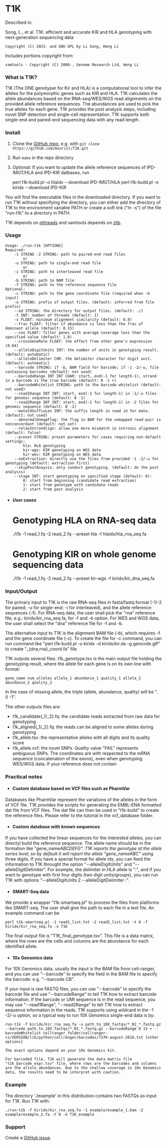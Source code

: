 T1K
=======

Described in: 

Song, L., et al. T1K: efficient and accurate KIR and HLA genotyping with next-generation sequencing data

	Copyright (C) 2021- and GNU GPL by Li Song, Heng Li

Includes portions copyright from: 

	samtools - Copyright (C) 2008-, Genome Research Ltd, Heng Li
	

### What is T1K?

T1K (The ONE genotyper for Kir and HLA) is a computational tool to infer the alleles for the polymorphic genes such as KIR and HLA. T1K calculates the allele abundances based on the RNA-seq/WES/WGS read alignments on the provided allele reference sequences. The abundances are used to pick the true alleles for each gene. T1K provides the post analysis steps, including novel SNP detection and single-cell representation. T1K supports both single-end and paired-end sequencing data with any read length.   

### Install

1. Clone the [GitHub repo](https://github.com/mourisl/T1K), e.g. with `git clone https://github.com/mourisl/T1K.git`
2. Run `make` in the repo directory
3. Optional: If you want to update the allele reference sequences of IPD-IMGT/HLA and IPD-KIR datbases, run 

	perl t1k-build.pl -o hlaidx --download IPD-IMGT/HLA
	perl t1k-build.pl -o kiridx --download IPD-KIR

You will find the executable files in the downloaded directory. If you want to run T1K without specifying the directory, you can either add the directory of T1K to the environment variable PATH or create a soft link ("ln -s") of the file "run-t1k" to a directory in PATH.

T1K depends on [pthreads](http://en.wikipedia.org/wiki/POSIX_Threads) and samtools depends on [zlib](http://en.wikipedia.org/wiki/Zlib). 

### Usage

	Usage: ./run-t1k [OPTIONS]
	Required:
		-1 STRING -2 STRING: path to paired-end read files
			or
		-u STRING: path to single-end read file
			or
		-i STRING: path to interleaved read file
			or
		-b STRING: path to BAM file
		-f STRING: path to the reference sequence file
	Optional:
		-c STRING: path to the gene coordinate file (required when -b input)
		-o STRING: prefix of output files. (default: inferred from file prefix)
		--od STRING: the directory for output files. (default: ./)
		-t INT: number of threads (default: 1)
		-s FLOAT: minimum alignment similarity (default: 0.8)
		--frac FLOAT: filter if abundance is less than the frac of dominant allele (default: 0.15)
		--cov FLOAT: filter genes with average coverage less than the specified value (default: 1.0)
		--crossGeneRate FLOAT: the effect from other gene's expression (0.04)
		--alleleDigitUnits INT: the number of units in genotyping result. (default: automatic)
		--alleleDelimiter CHR: the delimiter character for digit unit. (default: automatic)
		--barcode STRING: if -b, BAM field for barcode; if -1 -2/-u, file containing barcodes (default: not used)
		--barcodeRange INT INT CHAR: start, end(-1 for length-1), strand in a barcode is the true barcode (default: 0 -1 +)
		--barcodeWhitelist STRING: path to the barcode whitelist (default: not used)
		--read1Range INT INT: start, end(-1 for length-1) in -1/-u files for genomic sequence (default: 0 -1)
		--read2Range INT INT: start, end(-1 for length-1) in -2 files for genomic sequence (default: 0 -1)
		--mateIdSuffixLen INT: the suffix length in read id for mate. (default: not used)
		--abnormalUnmapFlag: the flag in BAM for the unmapped read-pair is nonconcordant (default: not set)
		--relaxIntronAlign: allow one more mismatch in intronic alignment (default: false)
		--preset STRING: preset parameters for cases requiring non-default settings:
			hla: HLA genotyping
			kir-wgs: KIR genotyping on WGS data
			kir-wes: KIR genotyping on WES data
		--noExtraction: directly use the files from provided -1 -2/-u for genotyping (default: extraction first)
		--skipPostAnaysis: only conduct genotyping. (default: do the post analysis)
		--stage INT: start genotyping on specified stage (default: 0):
			0: start from beginning (candidate read extraction)
			1: start from genotype with candidate reads
			2: start from post analysis

* ##### User cases 
	
	# Genotyping HLA on RNA-seq data
	./t1k -1 read_1.fq -2 read_2.fq --preset hla -f hlaidx/hla_rna_seq.fa 
	# Genotyping KIR on whole genome sequencing data
	./t1k -1 read_1.fq -2 read_2.fq --preset kir-wgs -f kiridx/kir_dna_seq.fa 

### Input/Output

The primary input to T1K is the raw RNA-seq files in fasta/fastq format (-1/-2 for paired; -u for single-end; -i for interleaved), and the allele reference sequences (-f). For RNA-seq data, the user shall pick the "rna" reference file, e.g.: kiridx/kir_rna_seq.fa, for -f and -b option. For WES and WGS data, the user shall select the "dna" reference file for -f and -b.

The alternative input to T1K is the alignment BAM file (-b), which requires -f and the gene coordinate file (-c). To create the file for -c command, you can run command like "perl t1k-build.pl -o kiridx -d kiridx/kir.da -g gencode.gtf" to create "_{dna,rna}_coord.fa" file.

T1K outputs several files. t1k_genotype.tsv is the main output file holding the genotyping result, where the allele for each gene is on its own line with format:

	gene_name num_alleles allele_1 abundance_1 quality_1 allele_2 abundance_2 quality_2

In the case of missing allele, the triple (allele, abundance, quality) will be ". 0 -1". 

The other outputs files are: 

* t1k_candidate{_1/_2}.fq: the candidate reads extracted from raw data for genotyping
* t1k_aligned{_1/_2}.fq: the reads can be aligned to some alleles during genotyping 
* t1k_allele.tsv: the representative alleles with all digits and its quality score
* t1k_allele.vcf: the novel SNPs. Quality value "FAIL" represents ambiguous SNPs. The coordinates are with respected to the mRNA sequence (concatenation of the exons), even when genotyping WES/WGS data. If your reference does not contain

### Practical notes

* #### Custom database based on VCF files such as PharmVar

Databases like PharmVar represent the variations of the alleles in the form of VCF file. T1K provides the scripts for generating the EMBL-ENA formatted dat file from VCF files. The dat file can then be used in "t1k-build" to create the reference files. Please refer to the tutorial in the vcf_database folder.

* #### Custom database with known sequences
If you have collected the linear sequences for the interested alleles, you can directyl build the reference sequence. The allele name should be in the formation like "gene_name*ABCDEFG". T1K reports the genotype at the allele series level, so by default it will report the allele "gene_name*ABC" using three digits. If you have a special format for allele ids, you can feed the information to T1K throught the option "--alleleDigitUnits" and "--alleleDigitDelimiter". For example, the delimiter in HLA allele is ":", and if you want to genotype with first four digits (two digit units/groups), you can run T1K with options "--alleleDigitUnits 2 --alleleDigitDelimiter :".

* #### SMART-Seq data

We provide a wrapper "t1k-smartseq.pl" to process the files from platforms like SMART-seq. The user shall give the path to each file in a text file. An example command can be

	perl t1k-smartseq.pl -1 read1_list.txt -2 read2_list.txt -t 8 -f kiridx/kir_rna_seq.fa -o T1K

The final output file is "T1K_final_genotype.tsv". This file is a data matrix, where the rows are the cells and columns are the abundance for each identified allele.

* #### 10x Genomics data

For 10X Genomics data, usually the input is the BAM file from cell-ranger, and you can use "--barcode" to specify the field in the BAM file to specify the barcode: e.g. "--barcode CB".

If your input is raw FASTQ files, you can use "--barcode" to specify the barcode file and use "--barcodeRange" to tell T1K how to extract barcode information. If the barcode or UMI sequence is in the read sequence, you may use "--read1Range", "--read2Range" to tell T1K how to extract sequence information in the reads. T1K supports using wildcard in the -1 -2/-u option, so a typical way to run 10X Genomics single-end data is by:

	run-t1k -f kiridx/kir_rna_seq.fa -u path_to_10X_fastqs/*_R2_*.fastq.gz --barcode path_to_10X_fastqs/*_R1_*.fastq.gz --barcodeRange 0 15 + --barcodeWhitelist cellranger_folder/cellranger-cs/VERSION/lib/python/cellranger/barcodes/737K-august-2016.txt [other options]

	The exact options depend on your 10x Genomics kit.

	For barcoded file, T1K will generate the data matrix file "t1k_barcode_expr.tsv" file, where rows are the barcodes and columns are the allele abundances. Due to the shallow coverage in 10x Genomics data, the results need to be interpret with caution.

### Example

The directory './example' in this distribution contains two FASTQs as input for T1K. Run T1K with:

	./run-t1k -f kiridx/kir_rna_seq.fa -1 example/example_1.bam -2 example/example_2.fa -t 8 -o T1K_example

### Support

Create a [GitHub issue](https://github.com/mourisl/T1K/issues).
